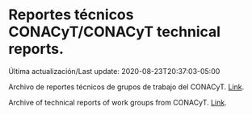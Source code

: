 # Reportes técnicos CONACyT/CONACyT technical reports.

Última actualización/Last update: 2020-08-23T20:37:03-05:00

Archivo de reportes técnicos de grupos de trabajo del CONACyT. [Link](https://coronavirus.conacyt.mx/productos/index.html).

Archive of technical reports of work groups from CONACyT. [Link](https://coronavirus.conacyt.mx/productos/index.html).
